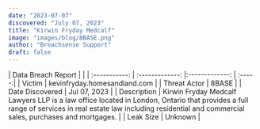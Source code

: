 ```yaml
---
date: "2023-07-07"
discovered: "July 07, 2023"
title: "Kirwin Fryday Medcalf"
image: "images/blog/8BASE.png"
author: "Breachsense Support"
draft: false
---
```


| Data Breach Report           |              | 
| :-----------: | :-------------:     |:-------------:    | :-----:|
| Victim      | kevinfryday.homesandland.com      | 
| Threat Actor      | 8BASE      | 
| Date Discovered      | Jul 07, 2023      | 
| Description      | Kirwin Fryday Medcalf Lawyers LLP is a law office located in London, Ontario that provides a full range of services in real estate law including residential and commercial sales, purchases and mortgages.       | 
| Leak Size      | Unknown      | 

